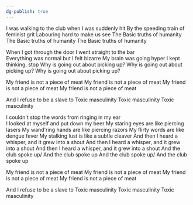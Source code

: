 ```yaml
---
dg-publish: true
---
```

I was walking to the club when I was suddenly hit
By the speeding train of feminist grit
Labouring hard to make us see
The Basic truths of humanity
The Basic truths of humanity
The Basic truths of humanity

When I got through the door I went straight to the bar\
Everything was normal but I felt bizarre
My brain was going hyper I kept thinking, stop
Why is going out about picking up?
Why is going out about picking up?
Why is going out about picking up?

My friend is not a piece of meat
My friend is not a piece of meat
My friend is not a piece of meat
My friend is not a piece of meat

And I refuse to be a slave to
Toxic masculinity
Toxic masculinity
Toxic masculinity

I couldn't stop the words from ringing in my ear\
I looked at myself and put down my beer
My staring eyes are like piercing lasers
My wand'ring hands are like piercing razors
My flirty words are like dengue fever
My stalking lust is like a subtle cleaver
And then I heard a whisper, and it grew into a shout
And then I heard a whisper, and it grew into a shout
And then I heard a whisper, and it grew into a shout
And the club spoke up/ And the club spoke up
And the club spoke up/ And the club spoke up

My friend is not a piece of meat
My friend is not a piece of meat
My friend is not a piece of meat
My friend is not a piece of meat

And I refuse to be a slave to
Toxic masculinity
Toxic masculinity
Toxic masculinity